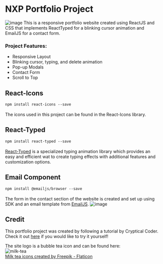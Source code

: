 # NXP Portfolio Project
![image](https://github.com/nxpalos/nxp-portfolio/assets/65276328/6ea54697-0e37-402a-b038-b6543702cb0a)
This is a responsive portfolio website created using ReactJS and CSS that implements ReactTyped for a blinking cursor animation and EmailJS for a contact form.

### Project Features:
- Responsive Layout
- Blinking cursor, typing, and delete animation
- Pop-up Modals
- Contact Form
- Scroll to Top

## React-Icons
```npm install react-icons --save``` <br/> <br/>
The icons used in this project can be found in the React-Icons library.

## React-Typed
```npm install react-typed --save``` <br/> <br/>
[React-Typed](https://github.com/ssbeefeater/react-typed) is a specialized typing animation library which provides an easy and efficient wat to create typing effects with additional features and customization options.

## Email Component
```npm install @emailjs/browser --save``` <br/> <br/>
The form in the contact section of the website is created and set up using SDK and an email template from [EmailJS](https://www.emailjs.com/docs/examples/reactjs/).
![image](https://github.com/nxpalos/nxp-portfolio/assets/65276328/7e7e3830-3d69-4f23-ad72-4f7487dfbebd)


## Credit
This portfolio project was created by following a tutorial by Cryptical Coder. Check it out [here](https://www.youtube.com/watch?v=3aCoZudPEKE&t=143s&ab_channel=CrypticalCoder) if you would like to try it yourself!

The site logo is a bubble tea icon and can be found here: <br/> 
![milk-tea](https://github.com/nxpalos/nxp-portfolio/assets/65276328/e9a56806-ab85-4dc1-91f8-41e2decee8e0) <br/>
<a href="https://www.flaticon.com/free-icons/milk-tea" title="milk tea icons">Milk tea icons created by Freepik - Flaticon</a> 

